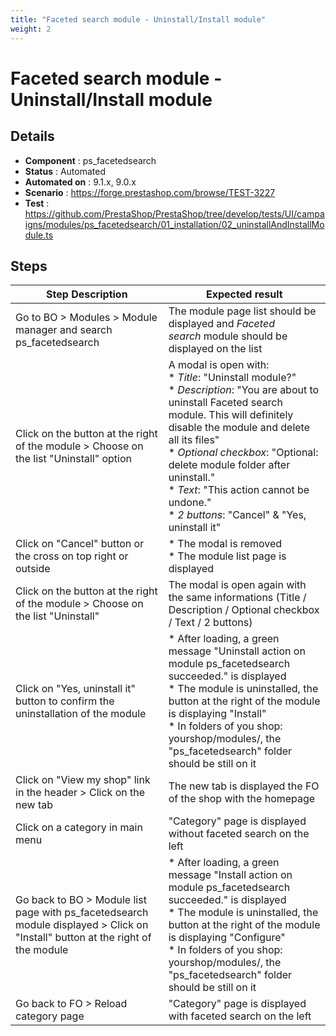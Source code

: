 ```yaml
---
title: "Faceted search module - Uninstall/Install module"
weight: 2
---
```


# Faceted search module - Uninstall/Install module
## Details
* **Component** : ps_facetedsearch
* **Status** : Automated
* **Automated on** : 9.1.x, 9.0.x
* **Scenario** : https://forge.prestashop.com/browse/TEST-3227
* **Test** : https://github.com/PrestaShop/PrestaShop/tree/develop/tests/UI/campaigns/modules/ps_facetedsearch/01_installation/02_uninstallAndInstallModule.ts

## Steps
| Step Description | Expected result |
| ----- | ----- |
| Go to BO > Modules > Module manager and search ps_facetedsearch | The module page list should be displayed and *Faceted search* module should be displayed on the list |
| Click on the button at the right of the module > Choose on the list "Uninstall" option | A modal is open with:<br> * *Title*: "Uninstall module?"<br> * *Description*: "You are about to uninstall Faceted search module. This will definitely disable the module and delete all its files"<br> * *Optional* *checkbox*: "Optional: delete module folder after uninstall."<br> * *Text*: "This action cannot be undone."<br> * *2 buttons*: "Cancel" & "Yes, uninstall it" |
| Click on "Cancel" button or the cross on top right or outside | * The modal is removed<br> * The module list page is displayed |
| Click on the button at the right of the module > Choose on the list "Uninstall" | The modal is open again with the same informations (Title / Description / Optional checkbox / Text / 2 buttons) |
| Click on "Yes, uninstall it" button to confirm the uninstallation of the module | * After loading, a green message "Uninstall action on module ps_facetedsearch succeeded." is displayed<br> * The module is uninstalled, the button at the right of the module is displaying "Install"<br> * In folders of you shop: yourshop/modules/, the "ps_facetedsearch" folder should be still on it |
| Click on "View my shop" link in the header > Click on the new tab | The new tab is displayed the FO of the shop with the homepage |
| Click on a category in main menu | "Category" page is displayed without faceted search on the left |
| Go back to BO > Module list page with ps_facetedsearch module displayed > Click on "Install" button at the right of the module | * After loading, a green message "Install action on module ps_facetedsearch succeeded." is displayed<br> * The module is uninstalled, the button at the right of the module is displaying "Configure"<br> * In folders of you shop: yourshop/modules/, the "ps_facetedsearch" folder should be still on it |
| Go back to FO > Reload category page | "Category" page is displayed with faceted search on the left |
